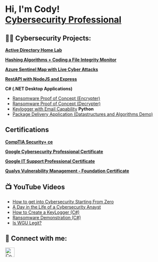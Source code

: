 <h1>Hi, I'm Cody! <br/><a href="https://www.linkedin.com/in/codyro/">Cybersecurity Professional</a></h1>

<h2>👨‍💻 Cybersecurity Projects:</h2>

<b>[Active Directory Home Lab](https://github.com/Cody-Rochester/laburl)</b> 

<b>[Hashing Algorithms + Coding a File Integrity Monitor](https://github.com/Cody-Rochester/laburl)</b>
  
<b>[Azure Sentinel Map with Live Cyber Attacks](https://github.com/Cody-Rochester/laburl)</b>

<b>[RestAPI with NodeJS and Express](https://github.com/Cody-Rochester/laburl)</b>
  
<b>C# (.NET Desktop Applications)</b>
  - [Ransomware Proof of Concept (Encrypter)](https://github.com/joshmadakor1/EncrypterPOC)
  - [Ransomware Proof of Concept (Decrypter)](https://github.com/joshmadakor1/DecrypterPOC)
  - [Keylogger with Email Capability](https://github.com/joshmadakor1/Key-Logger-With-Email)
<b>Python</b>
  - [Package Delivery Application (Datastructures and Algorithms Demo)](https://github.com/joshmadakor1/Package-Delivery-Pathfinding-Algorithm)

<h2>Certifications</h2>

<b>[CompTIA Security+ ce](https://www.linkedin.com/in/codyro/overlay/1635545234005/single-media-viewer/?profileId=ACoAACpBAEABaFcJfE9Hl4bkGhw4yJxoZ2ZdGn8)</b>

<b>[Google Cybersecurity Professional Certificate](https://www.linkedin.com/in/codyro/details/certifications/1635545548599/single-media-viewer/?profileId=ACoAACpBAEABaFcJfE9Hl4bkGhw4yJxoZ2ZdGn8)</b>

<b>[Google IT Support Professional Certificate](https://www.linkedin.com/in/codyro/details/certifications/1635545504698/single-media-viewer/?profileId=ACoAACpBAEABaFcJfE9Hl4bkGhw4yJxoZ2ZdGn8)</b>

<b>[Qualys Vulnerability Management - Foundation Certificate](https://www.linkedin.com/in/codyro/details/certifications/1635545504628/single-media-viewer/?profileId=ACoAACpBAEABaFcJfE9Hl4bkGhw4yJxoZ2ZdGn8)</b>

<h2>📺 YouTube Videos</h2>

- [How to get into Cybersecurity Starting From Zero](https://www.youtube.com/watch?v=a83ASGn_V_s)
- [A Day in the Life of a Cybersecurity Anayst](https://www.youtube.com/watch?v=uHy3oM7NnoU)
- [How to Create a KeyLogger (C#)](https://www.youtube.com/watch?v=N-L9hklSlNk)
- [Ransomware Demonstration (C#)](https://www.youtube.com/watch?v=OfvdQeh79s0)
- [Is WGU Legit?](https://www.youtube.com/watch?v=E2MwRWxDBkA)

<h2> 🤳 Connect with me:</h2>

[<img align="left" alt="Cody Rochester | LinkedIn" width="30px" src="https://cdn.jsdelivr.net/npm/simple-icons@v3/icons/linkedin.svg" />][linkedin]


[linkedin]: https://linkedin.com/in/codyro

<!--
**joshmadakor1/joshmadakor1** is a ✨ _special_ ✨ repository because its `README.md` (this file) appears on your GitHub profile.

Here are some ideas to get you started:

- 🔭 I’m currently working on ...
- 🌱 I’m currently learning ...
- 👯 I’m looking to collaborate on ...
- 🤔 I’m looking for help with ...
- 💬 Ask me about ...
- 📫 How to reach me: ...
- 😄 Pronouns: ...
- ⚡ Fun fact: ...
-->
